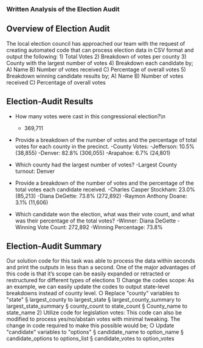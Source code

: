 ### **Written Analysis of the Election Audit**

## **Overview of Election Audit**

The local election council has approached our team with the request of creating automated code that can process election data in CSV format and output the following:
		1) Total Votes
		2) Breakdown of votes per county
		3) County with the largest number of votes
		4) Breakdown each candidate by;
			A) Name B) Number of votes received C) Percentage of overall votes
		5) Breakdown winning candidate results by;
			A) Name B) Number of votes received C) Percentage of overall votes
	
## **Election-Audit Results**
- How many votes were cast in this congressional election?\n
  - 369,711	
- Provide a breakdown of the number of votes and the percentage of total votes for each county in the precinct.
  -County Votes:
  -Jefferson: 10.5% (38,855)
  -Denver: 82.8% (306,055)
  -Arapahoe: 6.7% (24,801)
			
- Which county had the largest number of votes?
    -Largest County turnout: Denver
			
- Provide a breakdown of the number of votes and the percentage of the total votes each candidate received.
  -Charles Casper Stockham: 23.0% (85,213)
  -Diana DeGette: 73.8% (272,892)
  -Raymon Anthony Doane: 3.1% (11,606)
			
- Which candidate won the election, what was their vote count, and what was their percentage of the total votes?
  -Winner: Diana DeGette
  -Winning Vote Count: 272,892
  -Winning Percentage: 73.8%
			
		
## **Election-Audit Summary**

Our solution code for this task was able to process the data within seconds and print the outputs in less than a second.
One of the major advantages of this code is that it’s scope can be easily expanded or retracted or restructured for different types of elections
	1) Change the codes scope: As an example, we can easily update the codes to output state-level breakdowns instead of county level.
		○ Replace "county" variables to "state"
			§ largest_county to largest_state
			§ largest_county_summary to largest_state_summary
			§ county_count to state_count
			§ County_name to state_name
	2) Utilize code for legislation votes: This code can also be modified to process yes/no/abstain votes with minimal tweaking. The change in code required to make this possible would be;
		○ Update "candidate" variables to "options"
			§ candidate_name to option_name
			§ candidate_options to options_list
			§ candidate_votes to option_votes
